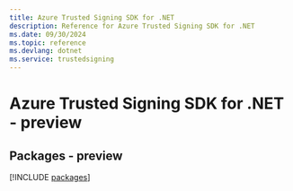 ```yaml
---
title: Azure Trusted Signing SDK for .NET
description: Reference for Azure Trusted Signing SDK for .NET
ms.date: 09/30/2024
ms.topic: reference
ms.devlang: dotnet
ms.service: trustedsigning
---
```

# Azure Trusted Signing SDK for .NET - preview
## Packages - preview
[!INCLUDE [packages](trusted-signing-index.md)]